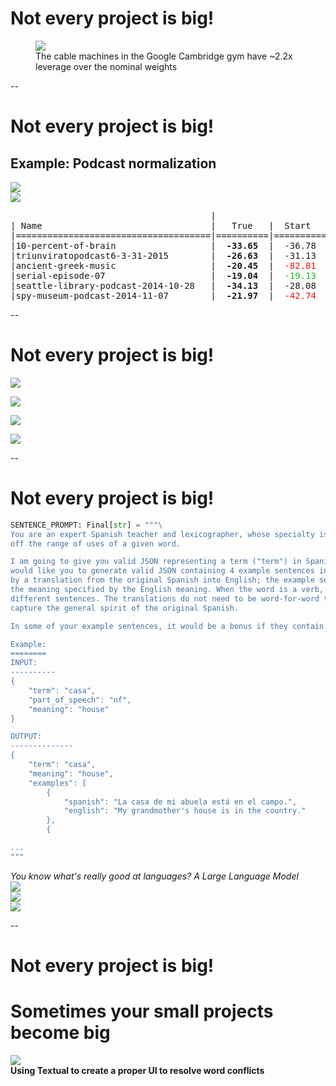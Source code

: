 # Not every project is big!

<div class="centered-container">
<figure>
<img src="images/figures/gym-calibration.png"
    class="figure splash"/>

<figcaption>The cable machines in the Google Cambridge gym have ~2.2x leverage over the nominal weights</figure>
</figure>
</div>

--

# Not every project is big!

## Example: Podcast normalization

<div class="centered-container">
<div class="gallery two-wide">
<div class="gallery-item">
    <img src="images/figures/seattle-library-podcast-2014-10-28.png" class="figure"/>
</div>
<div class="gallery-item">
    <img src="images/figures/triunvirato-podcast-2015-03-31.png" class="figure"/>
</div>
</div>

<div class="gallery">
<div class="gallery-item">
<pre>                                      |                         dBFS                         |
| Name                                |   True   |  Start   |  Middle  |   End    |  Random  |
|=====================================|==========|==========|==========|==========|==========|
|10-percent-of-brain                  |<b>  -33.65  </b>|  -36.78  |  -39.18  |  -36.78  |<font color="#10BA13">  -33.43  </font>|
|triunviratopodcast6-3-31-2015        |<b>  -26.63  </b>|  -31.13  |  -33.73  |  -31.13  |<font color="#10BA13">  -26.64  </font>|
|ancient-greek-music                  |<b>  -20.45  </b>|<font color="#F61010">  -82.81  </font>|  -16.94  |<font color="#F61010">  -82.81  </font>|<font color="#10BA13">  -20.44  </font>|
|serial-episode-07                    |<b>  -19.04  </b>|<font color="#10BA13">  -19.13  </font>|  -20.78  |<font color="#10BA13">  -19.13  </font>|<font color="#10BA13">  -18.99  </font>|
|seattle-library-podcast-2014-10-28   |<b>  -34.13  </b>|  -28.08  |<font color="#10BA13">  -33.97  </font>|  -28.08  |<font color="#10BA13">  -34.06  </font>|
|spy-museum-podcast-2014-11-07        |<b>  -21.97  </b>|<font color="#F61010">  -42.74  </font>|  -17.81  |<font color="#F61010">  -42.74  </font>|<font color="#10BA13">  -22.00  </font>|
</pre>
</div>
</div>
</div>


--

# Not every project is big!

<img src="images/screenshots/anki-nightingale-00.png"
    class="fragment mobile-screenshot screenshot disappearing-fragment nospace-fragment fade-out"
    data-fragment-index="0"/>

<img src="images/screenshots/anki-nightingale-01-sentence.png"
    class="fragment mobile-screenshot screenshot disappearing-fragment nospace-fragment fade-in-and-out"
    data-fragment-index="0"/>

<img src="images/screenshots/anki-nightingale-02-sentence-english.png"
    class="fragment mobile-screenshot disappearing-fragment nospace-fragment screenshot fade-in-and-out"
    data-fragment-index="1"/>

<img src="images/screenshots/anki-nightingale-03-settings.png"
    class="fragment mobile-screenshot screenshot fade-in"
    data-fragment-index="2"/>

--

# Not every project is big!

<div
    class="fragment disappearing-fragment nospace-fragment fade-out"
    data-fragment-index="0">

```python
SENTENCE_PROMPT: Final[str] = """\
You are an expert Spanish teacher and lexicographer, whose specialty is designing excellent example sentences that show
off the range of uses of a given word.

I am going to give you valid JSON representing a term ("term") in Spanish and its meaning in English ("meaning"). I
would like you to generate valid JSON containing 4 example sentences in idiomatic Spanish that use the term accompanied
by a translation from the original Spanish into English; the example sentences should use the sense of the term that has
the meaning specified by the English meaning. When the word is a verb, select different moods and tenses in the
different sentences. The translations do not need to be word-for-word translations, it is more important that they
capture the general spirit of the original Spanish.

In some of your example sentences, it would be a bonus if they contain useful or interesting facts.

Example:
========
INPUT:
----------
{
    "term": "casa",
    "part_of_speech": "nf",
    "meaning": "house"
}

OUTPUT:
--------------
{
    "term": "casa",
    "meaning": "house",
    "examples": [
        {
            "spanish": "La casa de mi abuela está en el campo.",
            "english": "My grandmother's house is in the country."
        },
        {

...
"""
```

<div><em>You know what's really good at languages? A Large Language Model</em></div>

</div>

<div class="gallery three-wide fragment nospace-fragment fade-in" data-fragment-index="0">
    <div class="gallery-item">
        <img src="images/screenshots/anki-nightingale-04-distinct-sounds.png"
             class="screenshot mobile-screenshot"
        >
    </div>
    <div class="gallery-item">
        <img src="images/screenshots/anki-nightingale-05-full-moon.png"
             class="screenshot mobile-screenshot"
        >
    </div>
    <div class="gallery-item">
        <img src="images/screenshots/anki-nightingale-06-borges.png"
            class="fragment mobile-screenshot screenshot fade-in"
            data-fragment-index="2"
        >
    </div>
</div>

--

<h1 class="fragment nospace-fragment disappearing-fragment fade-out" data-fragment-index="1">Not every project is big!</h1>
<h1 class="fragment nospace-fragment fade-in" data-fragment-index="1">Sometimes your small projects <b>become<b> big</h1>

<div>
<img src="images/screenshots/anki-textual-lite-word-merger.svg"
     class="screenshot splash">
<div class="caption">Using Textual to create a proper UI to resolve word conflicts</div>
 </div>
